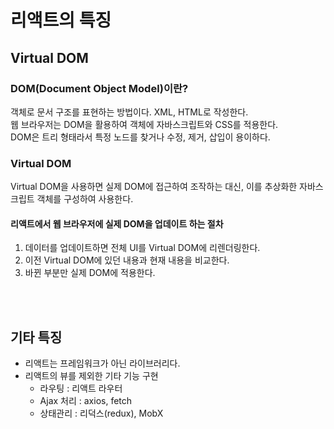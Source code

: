 # 리액트의 특징
## Virtual DOM

### DOM(Document Object Model)이란?
객체로 문서 구조를 표현하는 방법이다. XML, HTML로 작성한다.  
웹 브라우저는 DOM을 활용하여 객체에 자바스크립트와 CSS를 적용한다.  
DOM은 트리 형태라서 특정 노드를 찾거나 수정, 제거, 삽입이 용이하다. 

### Virtual DOM
Virtual DOM을 사용하면 실제 DOM에 접근하여 조작하는 대신, 이를 추상화한 자바스크립트 객체를 구성하여 사용한다.  

#### 리액트에서 웹 브라우저에 실제 DOM을 업데이트 하는 절차
1. 데이터를 업데이트하면 전체 UI를 Virtual DOM에 리렌더링한다.
2. 이전 Virtual DOM에 있던 내용과 현재 내용을 비교한다.
3. 바뀐 부분만 실제 DOM에 적용한다.

<br>
<br>

## 기타 특징
- 리액트는 프레임워크가 아닌 라이브러리다.
- 리액트의 뷰를 제외한 기타 기능 구현
    - 라우팅 : 리액트 라우터
    - Ajax 처리 : axios, fetch
    - 상태관리 : 리덕스(redux), MobX